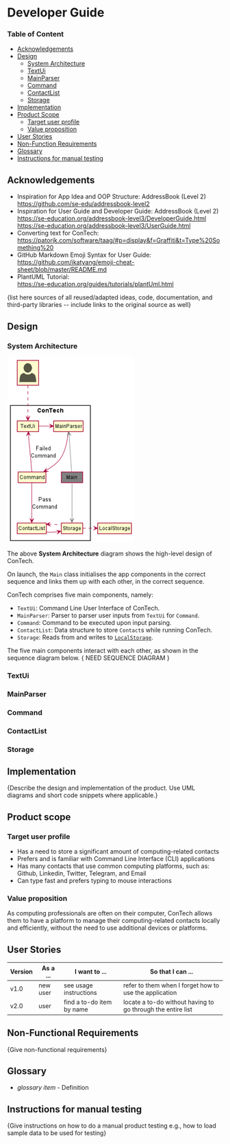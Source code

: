 # Developer Guide

### Table of Content
- [Acknowledgements](#acknowledgements)
- [Design](#design)
  - [System Architecture](#sys-arch)
  - [TextUi](#text-ui)
  - [MainParser](#main-parser)
  - [Command](#command)
  - [ContactList](#contact-list)
  - [Storage](#storage)
- [Implementation](#implementation)
- [Product Scope](#scope)
  - [Target user profile](#target)
  - [Value proposition](#value)
- [User Stories](#stories)
- [Non-Function Requirements](#nf-req)
- [Glossary](#glossary)
- [Instructions for manual testing](#manual-test)

## <a name="acknowledgements"></a>Acknowledgements

- Inspiration for App Idea and OOP Structure: AddressBook (Level 2) <br />
  https://github.com/se-edu/addressbook-level2
- Inspiration for User Guide and Developer Guide: AddressBook (Level 2) <br />
  https://se-education.org/addressbook-level3/DeveloperGuide.html <br/>
  https://se-education.org/addressbook-level3/UserGuide.html
- Converting text for ConTech: <br />
  https://patorjk.com/software/taag/#p=display&f=Graffiti&t=Type%20Something%20
- GitHub Markdown Emoji Syntax for User Guide: <br />
  https://github.com/ikatyang/emoji-cheat-sheet/blob/master/README.md
- PlantUML Tutorial: <br />
  https://se-education.org/guides/tutorials/plantUml.html

{list here sources of all reused/adapted ideas, code, documentation, and third-party libraries -- include links to the original source as well}

## <a name="design"></a>Design

### <a name="sys-arch"></a>System Architecture

![System Architecture](images/SystemArchitectureDiagram.png)

The above **System Architecture** diagram shows the high-level design of ConTech.

On launch, the `Main` class initialises the app components in the correct sequence and links them up
with each other, in the correct sequence.

ConTech comprises five main components, namely:
- `TextUi`: Command Line User Interface of ConTech.
- `MainParser`: Parser to parser user inputs from `TextUi` for `Command`.
- `Command`: Command to be executed upon input parsing.
- `ContactList`: Data structure to store `Contact`s while running ConTech.
- `Storage`: Reads from and writes to [`LocalStorage`](#local-storage).

The five main components interact with each other, as shown in the sequence diagram below.
{ NEED SEQUENCE DIAGRAM }

### <a name="text-ui"></a>TextUi
### <a name="main-parser"></a>MainParser
### <a name="command"></a>Command
### <a name="contact-list"></a>ContactList
### <a name="storage"></a>Storage

## <a name="implementation"></a>Implementation

{Describe the design and implementation of the product. Use UML diagrams and short code snippets where applicable.}


## Product scope
### Target user profile
- Has a need to store a significant amount of computing-related contacts
- Prefers and is familiar with Command Line Interface (CLI) applications
- Has many contacts that use common computing platforms, such as: Github, Linkedin, Twitter, Telegram, and Email
- Can type fast and prefers typing to mouse interactions

### Value proposition

As computing professionals are often on their computer, ConTech allows them to have a platform to 
manage their computing-related contacts locally and efficiently, without the need to use 
additional devices or platforms.

## User Stories

|Version| As a ... | I want to ... | So that I can ...|
|--------|----------|---------------|------------------|
|v1.0|new user|see usage instructions|refer to them when I forget how to use the application|
|v2.0|user|find a to-do item by name|locate a to-do without having to go through the entire list|

## Non-Functional Requirements

{Give non-functional requirements}

## Glossary

* *glossary item* - Definition

## Instructions for manual testing

{Give instructions on how to do a manual product testing e.g., how to load sample data to be used for testing}

